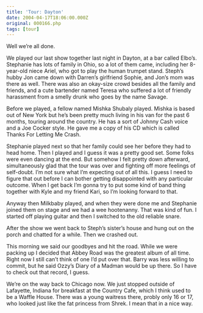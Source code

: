 ```yaml
---
title: 'Tour: Dayton'
date: 2004-04-17T18:06:00.000Z
original: 000166.php
tags: [tour]
---
```


Well we’re all done.

We played our last show together last night in Dayton, at a bar called Elbo’s. Stephanie has lots of family in Ohio, so a lot of them came, including her 8-year-old niece Ariel, who got to play the human trumpet stand. Steph’s hubby Jon came down with Darren’s girlfriend Sophie, and Jon’s mom was there as well. There was also an okay-size crowd besides all the family and friends, and a cute bartender named Teresa who suffered a lot of friendly harassment from a smelly drunk who goes by the name Savage.

Before we played, a fellow named Mishka Shubaly played. Mishka is based out of New York but he’s been pretty much living in his van for the past 6 months, touring around the country. He has a sort of Johnny Cash voice and a Joe Cocker style. He gave me a copy of his CD which is called Thanks For Letting Me Crash.

Stephanie played next so that her family could see her before they had to head home. Then I played and I guess it was a pretty good set. Some folks were even dancing at the end. But somehow I felt pretty down afterward, simultaneously glad that the tour was over and fighting off more feelings of self-doubt. I’m not sure what I’m expecting out of all this. I guess I need to figure that out before I can bother getting disappointed with any particular outcome. When I get back I’m gonna try to put some kind of band thing together with Kyle and my friend Kari, so I’m looking forward to that.

Anyway then Milkbaby played, and when they were done me and Stephanie joined them on stage and we had a wee hootenanny. That was kind of fun. I started off playing guitar and then I switched to the old reliable snare.

After the show we went back to Steph’s sister’s house and hung out on the porch and chatted for a while. Then we crashed out.

This morning we said our goodbyes and hit the road. While we were packing up I decided that Abbey Road was the greatest album of all time. Right now I still can’t think of one I’d put over that. Barry was less willing to commit, but he said Ozzy’s Diary of a Madman would be up there. So I have to check out that record, I guess.

We’re on the way back to Chicago now. We just stopped outside of Lafayette, Indiana for breakfast at the Country Cafe, which I think used to be a Waffle House. There was a young waitress there, probly only 16 or 17, who looked just like the fat princess from Shrek. I mean that in a nice way.
